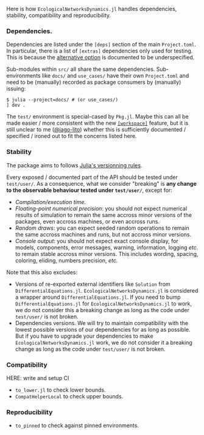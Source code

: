 Here is how `EcologicalNetworksDynamics.jl` handles
dependencies, stability, compatibility and reproducibility.

### Dependencies.

Dependencies are listed under the `[deps]` section of the main `Project.toml`.
In particular, there is a list of `[extras]` dependencies
only used for testing.
This is because the [alternative option][test/Project.toml]
is documented to be underspecified.

Sub-modules within `src/` all share the same dependencies.
Sub-environments like `docs/` and `use_cases/`
have their own `Project.toml` and need to be (manually) recorded
as package consumers by (manually) issuing:
```
$ julia --project=docs/ # (or use_cases/)
] dev .
```
The `test/` environment is special-cased by `Pkg.jl`.
Maybe this can all be made easier / more consistent
with the new [`[workspace]`][workspace] feature,
but it is still unclear to me ([@iago-lito])
whether this is sufficiently documented / specified / ironed out
to fit the concerns listed here.


### Stability

The package aims to follows [Julia's versionning rules][semver.jl].

Every exposed / documented part of the API
should be tested under `test/user/`.
As a consequence, what we consider "breaking" is
__any change to the observable behaviour tested under `test/user/`__,
except for:
- *Compilation/execution time*.
- *Floating-point numerical precision*:
  you should not expect numerical results of simulation to remain the same
  accross minor versions of the packages,
  even accross machines,
  or even accross runs.
- *Random draws*: you can expect seeded random operations to remain the same
  accross machines and runs, but not accross minor versions.
- *Console output*: you should not expect exact console display, for
  models, components, error messages, warning, information, logging *etc.*
  to remain stable accross minor versions.
  This includes wording, spacing, coloring, eliding, numbers precision, *etc.*

Note that this also excludes:
- Versions of re-exported external identifiers
  like `Solution` from `DifferentialEquations.jl`.
  `EcologicalNetworksDynamics.jl` is considered a wrapper
  around `DifferentialEquations.jl`.
  If you need to bump `DifferentialEquations.jl`
  for `EcologicalNetworksDynamics.jl` to work,
  we do not consider this a breaking change
  as long as the code under `test/user/` is not broken.
- Dependencies versions.
  We will try to maintain compatibility with the lowest possible versions
  of our dependencies for as long as possible.
  But if you have to upgrade your dependencies
  to make `EcologicalNetworksDynamics.jl` work,
  we do not consider it a breaking change
  as long as the code under `test/user/` is not broken.

### Compatibility

HERE: write and setup CI
- `to_lower.jl` to check lower bounds.
- `CompatHelperLocal` to check upper bounds.

### Reproducibility

- `to_pinned` to check against pinned environments.

[test/Project.toml]: https://pkgdocs.julialang.org/v1/creating-packages/#Alternative-approach:-test/Project.toml-file-test-specific-dependencies
[workspace]: https://pkgdocs.julialang.org/dev/toml-files/#The-%5Bworkspace%5D-section
[@iago-lito]: https://isem-evolution.fr/en/membre/bonnici/
[semver.jl]: https://pkgdocs.julialang.org/v1/compatibility/#Version-specifier-format

